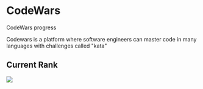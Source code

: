 # CodeWars
CodeWars progress

Codewars is a platform where software engineers can master code in many languages with challenges called "kata" 

## Current Rank
![](https://www.codewars.com/users/romel_dev/badges/small)

##
